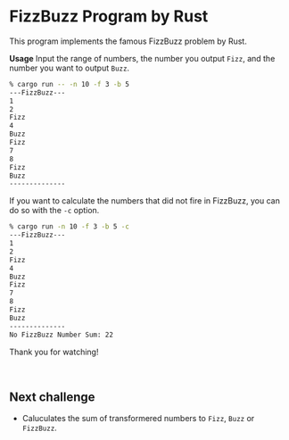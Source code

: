 # FizzBuzz Program by Rust

This program implements the famous FizzBuzz problem by Rust.

**Usage**
Input the range of numbers,  the number you output `Fizz`, and the number you want to output `Buzz`.

```bash
% cargo run -- -n 10 -f 3 -b 5
---FizzBuzz---
1
2
Fizz
4
Buzz
Fizz
7
8
Fizz
Buzz
--------------
```

If you want to calculate the numbers that did not fire in FizzBuzz, you can do so with the `-c` option.

```bash
% cargo run -n 10 -f 3 -b 5 -c
---FizzBuzz---
1
2
Fizz
4
Buzz
Fizz
7
8
Fizz
Buzz
--------------
No FizzBuzz Number Sum: 22
```

Thank you for watching!  

<br>

## Next challenge
- Caluculates the sum of transformered numbers to `Fizz`, `Buzz` or `FizzBuzz`.
